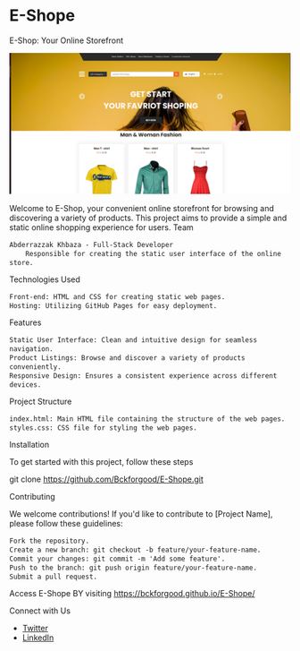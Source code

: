 # E-Shope
E-Shop: Your Online Storefront

![project screenshot](Screenshot.png)

Welcome to E-Shop, your convenient online storefront for browsing and discovering a variety of products. This project aims to provide a simple and static online shopping experience for users.
Team

    Abderrazzak Khbaza - Full-Stack Developer
        Responsible for creating the static user interface of the online store.

Technologies Used

    Front-end: HTML and CSS for creating static web pages.
    Hosting: Utilizing GitHub Pages for easy deployment.

Features

    Static User Interface: Clean and intuitive design for seamless navigation.
    Product Listings: Browse and discover a variety of products conveniently.
    Responsive Design: Ensures a consistent experience across different devices.

Project Structure

    index.html: Main HTML file containing the structure of the web pages.
    styles.css: CSS file for styling the web pages.

Installation

To get started with this project, follow these steps

git clone https://github.com/Bckforgood/E-Shope.git

Contributing

We welcome contributions! If you'd like to contribute to [Project Name], please follow these guidelines:

    Fork the repository.
    Create a new branch: git checkout -b feature/your-feature-name.
    Commit your changes: git commit -m 'Add some feature'.
    Push to the branch: git push origin feature/your-feature-name.
    Submit a pull request.

Access E-Shope BY visiting https://bckforgood.github.io/E-Shope/

Connect with Us
- [Twitter](https://twitter.com/abderrazzakkhb2)
- [LinkedIn](https://www.linkedin.com/in/abderrazak-khbaza-bb8273173/)

